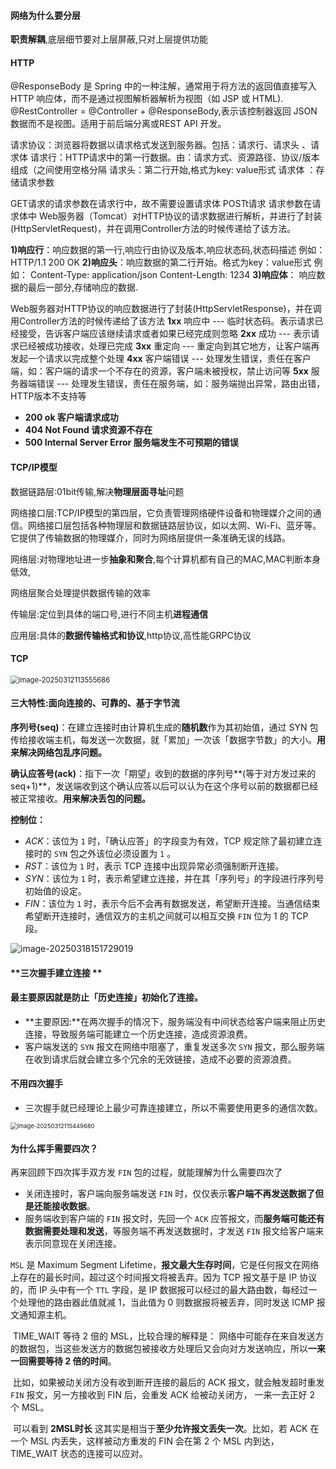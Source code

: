 #### 网络为什么要分层

**职责解耦**,底层细节要对上层屏蔽,只对上层提供功能



#### HTTP

@ResponseBody 是 Spring 中的一种注解，通常用于将方法的返回值直接写入 HTTP 响应体，而不是通过视图解析器解析为视图（如 JSP 或 HTML).
@RestController = @Controller + @ResponseBody,表示该控制器返回 JSON 数据而不是视图。适用于前后端分离或REST API 开发。

请求协议：浏览器将数据以请求格式发送到服务器。包括：请求行、请求头 、请求体
请求行：HTTP请求中的第一行数据。由：请求方式、资源路径、协议/版本组成（之间使用空格分隔
请求头：第二行开始,格式为key: value形式
请求体 ：存储请求参数



GET请求的请求参数在请求行中，故不需要设置请求体
POSTt请求 请求参数在请求体中
Web服务器（Tomcat）对HTTP协议的请求数据进行解析，并进行了封装(HttpServletRequest)，并在调用Controller方法的时候传递给了该方法。

**1)响应行**：响应数据的第一行,响应行由协议及版本,响应状态码,状态码描述 例如：HTTP/1.1 200 OK
**2)响应头**：响应数据的第二行开始。格式为key：value形式 例如：
Content-Type: application/json
Content-Length: 1234
**3)响应体**： 响应数据的最后一部分,存储响应的数据.

Web服务器对HTTP协议的响应数据进行了封装(HttpServletResponse)，并在调用Controller方法的时候传递给了该方法
**1xx**	响应中 --- 临时状态码。表示请求已经接受，告诉客户端应该继续请求或者如果已经完成则忽略
**2xx**	成功 --- 表示请求已经被成功接收，处理已完成
**3xx**	重定向 --- 重定向到其它地方，让客户端再发起一个请求以完成整个处理
**4xx**	客户端错误 --- 处理发生错误，责任在客户端，如：客户端的请求一个不存在的资源，客户端未被授权，禁止访问等
**5xx**	服务器端错误 --- 处理发生错误，责任在服务端，如：服务端抛出异常，路由出错，HTTP版本不支持等

- **200 ok   客户端请求成功**
- **404 Not Found  请求资源不存在**
- **500 Internal Server Error  服务端发生不可预期的错误**







#### TCP/IP模型

数据链路层:01bit传输,解决**物理层面寻址**问题

网络接口层:TCP/IP模型的第四层，它负责管理网络硬件设备和物理媒介之间的通信。网络接口层包括各种物理层和数据链路层协议，如以太网、Wi-Fi、蓝牙等。它提供了传输数据的物理媒介，同时为网络层提供一条准确无误的线路。

网络层:对物理地址进一步**抽象和聚合**,每个计算机都有自己的MAC,MAC判断本身低效,

网络层聚合处理提供数据传输的效率

传输层:定位到具体的端口号,进行不同主机**进程通信**

应用层:具体的**数据传输格式和协议**,http协议,高性能GRPC协议



#### TCP



<img src="C:\Users\pqy\AppData\Roaming\Typora\typora-user-images\image-20250312113555686.png" alt="image-20250312113555686" style="zoom: 80%;" />

#### **三大特性:面向连接的、可靠的、基于字节流**



**序列号(seq)**：在建立连接时由计算机生成的**随机数**作为其初始值，通过 SYN 包传给接收端主机，每发送一次数据，就「累加」一次该「数据字节数」的大小。**用来解决网络包乱序问题。**

**确认应答号(ack)**：指下一次「期望」收到的数据的序列号**(等于对方发过来的seq+1)**，发送端收到这个确认应答以后可以认为在这个序号以前的数据都已经被正常接收。**用来解决丢包的问题。**

**控制位：**

- *ACK*：该位为 `1` 时，「确认应答」的字段变为有效，TCP 规定除了最初建立连接时的 `SYN` 包之外该位必须设置为 `1` 。
- *RST*：该位为 `1` 时，表示 TCP 连接中出现异常必须强制断开连接。
- *SYN*：该位为 `1` 时，表示希望建立连接，并在其「序列号」的字段进行序列号初始值的设定。
- *FIN*：该位为 `1` 时，表示今后不会再有数据发送，希望断开连接。当通信结束希望断开连接时，通信双方的主机之间就可以相互交换 `FIN` 位为 1 的 TCP 段。



![image-20250318151729019](C:\Users\pqy\AppData\Roaming\Typora\typora-user-images\image-20250318151729019.png)

#### **三次握手建立连接							**

#### **最主要原因就是防止「历史连接」初始化了连接。**

- **主要原因:**在两次握手的情况下，服务端没有中间状态给客户端来阻止历史连接，导致服务端可能建立一个历史连接，造成资源浪费。
- 客户端发送的 `SYN` 报文在网络中阻塞了，重复发送多次 `SYN` 报文，那么服务端在收到请求后就会建立多个冗余的无效链接，造成不必要的资源浪费。



#### **不用四次握手**

- 三次握手就已经理论上最少可靠连接建立，所以不需要使用更多的通信次数。



<img src="C:\Users\pqy\AppData\Roaming\Typora\typora-user-images\image-20250312115449680.png" alt="image-20250312115449680" style="zoom: 67%;" />

#### 为什么挥手需要四次？

再来回顾下四次挥手双方发 `FIN` 包的过程，就能理解为什么需要四次了

- 关闭连接时，客户端向服务端发送 `FIN` 时，仅仅表示**客户端不再发送数据了但是还能接收数据**。
- 服务端收到客户端的 `FIN` 报文时，先回一个 `ACK` 应答报文，而**服务端可能还有数据需要处理和发送**，等服务端不再发送数据时，才发送 `FIN` 报文给客户端来表示同意现在关闭连接。



`MSL` 是 Maximum Segment Lifetime，**报文最大生存时间**，它是任何报文在网络上存在的最长时间，超过这个时间报文将被丢弃。因为 TCP 报文基于是 IP 协议的，而 IP 头中有一个 `TTL` 字段，是 IP 数据报可以经过的最大路由数，每经过一个处理他的路由器此值就减 1，当此值为 0 则数据报将被丢弃，同时发送 ICMP 报文通知源主机。



​	TIME_WAIT 等待 2 倍的 MSL，比较合理的解释是： 网络中可能存在来自发送方的数据包，当这些发送方的数据包被接收方处理后又会向对方发送响应，所以**一来一回需要等待 2 倍的时间**。

​	比如，如果被动关闭方没有收到断开连接的最后的 ACK 报文，就会触发超时重发 `FIN` 报文，另一方接收到 FIN 后，会重发 ACK 给被动关闭方， 一来一去正好 2 个 MSL。

​	可以看到 **2MSL时长** 这其实是相当于**至少允许报文丢失一次**。比如，若 ACK 在一个 MSL 内丢失，这样被动方重发的 FIN 会在第 2 个 MSL 内到达，TIME_WAIT 状态的连接可以应对。
